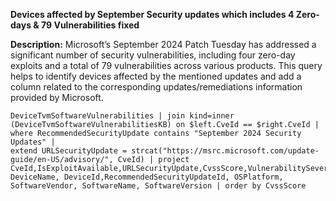 **Devices affected by September Security updates which includes 4 Zero-days & 79 Vulnerabilities fixed**

**Description:** Microsoft’s September 2024 Patch Tuesday has addressed a significant number of security vulnerabilities, including four zero-day exploits and a total of 79 vulnerabilities across various products.
This query helps to identify devices affected by the mentioned updates and add a column related to the corresponding updates/remediations information provided by Microsoft.

```
DeviceTvmSoftwareVulnerabilities | join kind=inner (DeviceTvmSoftwareVulnerabilitiesKB) on $left.CveId == $right.CveId | where RecommendedSecurityUpdate contains "September 2024 Security Updates" | 
extend URLSecurityUpdate = strcat("https://msrc.microsoft.com/update-guide/en-US/advisory/", CveId) | project CveId,IsExploitAvailable,URLSecurityUpdate,CvssScore,VulnerabilitySeverityLevel,RecommendedSecurityUpdate, DeviceName, DeviceId,RecommendedSecurityUpdateId, OSPlatform, SoftwareVendor, SoftwareName, SoftwareVersion | order by CvssScore
```
